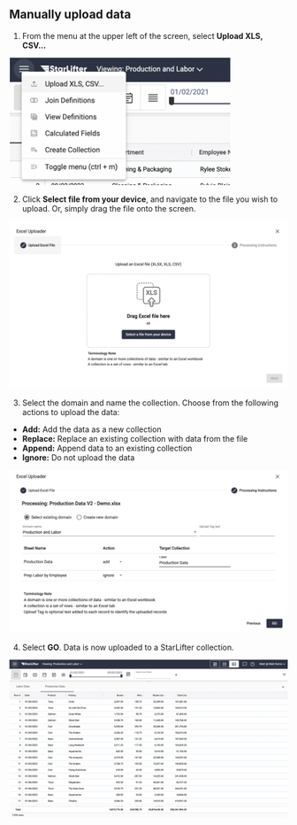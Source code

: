 ## Manually upload data

<!-- [**Video Tutorial**](https://youtu.be/_QFPM6rfksM?feature=shared) -->

1. From the menu at the upper left of the screen, select **Upload XLS, CSV...**

<img src="../assets/matt_dataupload01.png"  style="width:400px" class="border"></img>

2. Click **Select file from your device**, and navigate to the file you wish to upload. Or, simply drag the file onto the screen.

<img src="../assets/matt_dataupload04.png"  style="width:700px" class="border"></img>

3.  Select the domain and name the collection. Choose from the following actions to upload the data:
  * **Add:** Add the data as a new collection 
  * **Replace:** Replace an existing collection with data from the file
  * **Append:** Append data to an existing collection
  * **Ignore:** Do not upload the data

<img src="../assets/matt_dataupload03.png"  style="width:700px" class="border"></img>

4.  Select **GO**. Data is now uploaded to a StarLifter collection.

<img src="../assets/matt_dataupload02.png"  style="width:800px" class="border"></img>

